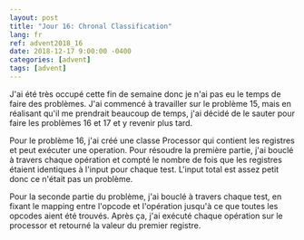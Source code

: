 ```yaml
---
layout: post
title: "Jour 16: Chronal Classification"
lang: fr
ref: advent2018_16
date: 2018-12-17 9:00:00 -0400
categories: [advent]
tags: [advent]
---
```

J'ai été très occupé cette fin de semaine donc je n'ai pas eu le temps de faire des problèmes. J'ai commencé à travailler sur le problème 15, mais en réalisant qu'il me prendrait beaucoup de temps, j'ai décidé de le sauter pour faire les problèmes 16 et 17 et y revenir plus tard.

Pour le problème 16, j'ai créé une classe Processor qui contient les registres et peut exécuter une operation. Pour résoudre la première partie, j'ai bouclé à travers chaque opération et compté le nombre de fois que les registres étaient identiques à l'input pour chaque test. L'input total est assez petit donc ce n'était pas un problème.

Pour la seconde partie du problème, j'ai bouclé à travers chaque test, en fixant le mapping entre l'opcode et l'opération jusqu'à ce que toutes les opcodes aient été trouvés. Après ça, j'ai exécuté chaque opération sur le processor et retourné la valeur du premier registre.